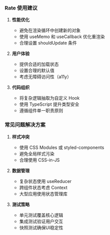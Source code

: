 ### Rate 使用建议

1. **性能优化**
   - 避免在渲染循环中创建新的对象
   - 使用 useMemo 和 useCallback 优化重渲染
   - 合理设置 shouldUpdate 条件

2. **用户体验**
   - 提供合适的加载状态
   - 设置合理的默认值
   - 考虑无障碍访问性（a11y）

3. **代码组织**
   - 将复杂逻辑抽取为自定义 Hook
   - 使用 TypeScript 提升类型安全
   - 遵循组件单一职责原则

### 常见问题解决方案

1. **样式冲突**
   - 使用 CSS Modules 或 styled-components
   - 避免全局样式污染
   - 合理使用 CSS-in-JS

2. **数据管理**
   - 复杂状态使用 useReducer
   - 跨组件状态考虑 Context
   - 大型应用使用状态管理库

3. **测试策略**
   - 单元测试覆盖核心逻辑
   - 集成测试验证用户交互
   - 快照测试确保UI稳定性